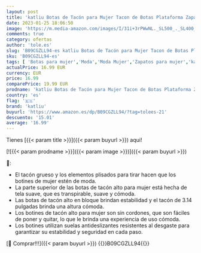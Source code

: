 ```yaml
---
layout: post
title: 'katliu Botas de Tacón para Mujer Tacon de Botas Plataforma Zapatostacón en Bloque Zapatos  Marrón 39'
date: 2023-01-25 18:06:50
image: 'https://m.media-amazon.com/images/I/31i+3rPWwNL._SL500_._SL400_.jpg'
comments: true
category: ofertas
author: 'tole.es'
slug: 'B09CGZLL94-es katliu Botas de Tacón para Mujer Tacon de Botas Plataforma...'
sku: 'B09CGZLL94-es'
tags: [ 'Botas para mujer','Moda','Moda Mujer','Zapatos para mujer','katliu','zapatos','🇪🇸', ]
actualPrice: 16.99 EUR
currency: EUR
price: 16.99
comparePrice: 19.99 EUR
prodname: 'katliu Botas de Tacón para Mujer Tacon de Botas Plataforma Zapatostacón en Bloque Zapatos  Marrón 39'
country: 'es'
flag: '🇪🇸'
brand: 'katliu'
buyurl: 'https://www.amazon.es/dp/B09CGZLL94/?tag=tolees-21'
descuento: '15.01'
average: '16.99'
---
```


Tienes [{{< param title >}}]({{< param buyurl >}}) aqui!

[![{{< param prodname >}}]({{< param image >}})]({{< param buyurl >}})

🔎:

- El tacón grueso y los elementos plisados para tirar hacen que los botines de mujer estén de moda.
- La parte superior de las botas de tacón alto para mujer está hecha de tela suave, que es transpirable, suave y cómoda.
- Las botas de tacón alto en bloque brindan estabilidad y el tacón de 3.14 pulgadas brinda una altura cómoda.
- Los botines de tacón alto para mujer son sin cordones, que son fáciles de poner y quitar, lo que le brinda una experiencia de uso cómoda.
- Los botines utilizan suelas antideslizantes resistentes al desgaste para garantizar su estabilidad y seguridad en cada paso.

[🛒 Comprar!!!]({{< param buyurl >}})
{{<world>}}B09CGZLL94{{</world>}}
